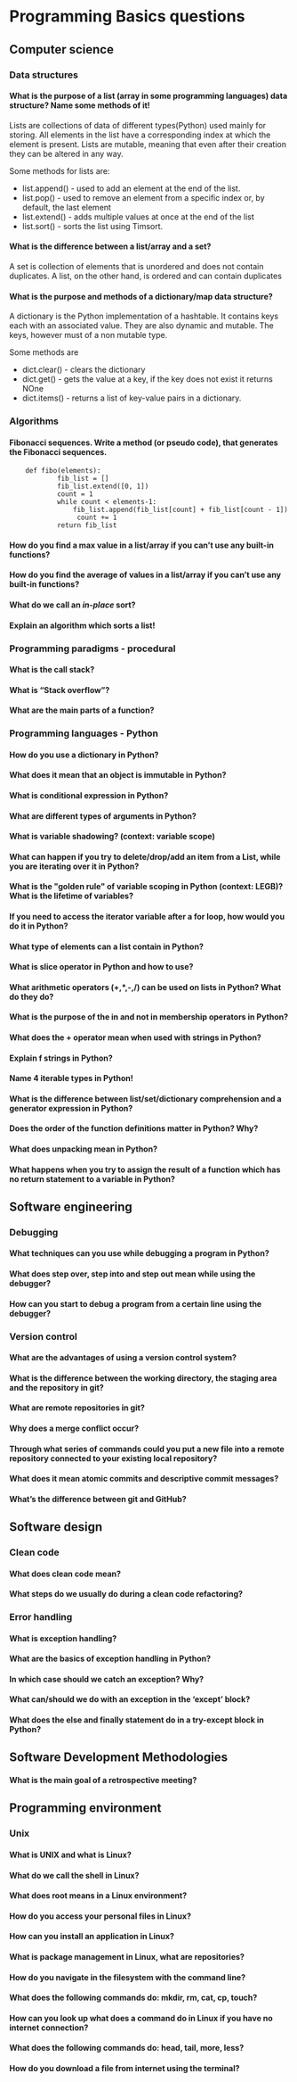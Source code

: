 # Programming Basics questions

## Computer science

### Data structures

#### What is the purpose of a list (array in some programming languages) data structure? Name some methods of it!
<p>
 Lists are collections of data of different types(Python) used mainly for storing. All elements in the list have a corresponding
index at which the element is present. Lists are mutable, meaning that even after their creation they can be altered in any way.
</p>

<p>
 Some methods for lists are:
<ul>
<li>
list.append() - used to add an element at the end of the list.
</li>
<li>
list.pop() - used to remove an element from a specific index or, by default, the last element
</li>
<li>
list.extend() - adds multiple values at once at the end of the list
</li>
<li>
list.sort() - sorts the list using Timsort.
</li>
</ul>	
</p>

#### What is the difference between a list/array and a set?
<p>
A set is collection of elements that is unordered and does not contain duplicates. A list, on the other hand, is ordered and can
contain duplicates 
</p>

#### What is the purpose and methods of a dictionary/map data structure?
<p>
A dictionary is the Python implementation of a hashtable. It contains keys each with an associated value. They are also dynamic and
mutable. The keys, however must of a non mutable type.
</p>
<p>
Some methods are
<ul>
<li>
dict.clear() - clears the dictionary
</li>
<li>
dict.get() - gets the value at a key, if the key does not exist it returns NOne
</li>
<li>
dict.items() - returns a list of key-value pairs in a dictionary.
</li>
</ul>
</p>

### Algorithms

#### Fibonacci sequences. Write a method (or pseudo code), that generates the Fibonacci sequences.
<p>

		def fibo(elements):
    			fib_list = []
    			fib_list.extend([0, 1])
    			count = 1
    			while count < elements-1:
        			fib_list.append(fib_list[count] + fib_list[count - 1])
       				 count += 1
    			return fib_list

</p>

#### How do you find a max value in a list/array if you can’t use any built-in functions?
#### How do you find the average of values in a list/array if you can’t use any built-in functions?
#### What do we call an *in-place* sort?
#### Explain an algorithm which sorts a list!

### Programming paradigms - procedural

#### What is the call stack?
#### What is “Stack overflow”?
#### What are the main parts of a function?

### Programming languages - Python  
#### How do you use a dictionary in Python?
#### What does it mean that an object is immutable in Python?
#### What is conditional expression in Python?
#### What are different types of arguments in Python?
#### What is variable shadowing? (context: variable scope)
#### What can happen if you try to delete/drop/add an item from a List, while you are iterating over it in Python?
#### What is the "golden rule" of variable scoping in Python (context: LEGB)? What is the lifetime of variables?
#### If you need to access the iterator variable after a for loop, how would you do it in Python?
#### What type of elements can a list contain in Python?
#### What is slice operator in Python and how to use?
#### What arithmetic operators (+,*,-,/) can be used on lists in Python? What do they do?
#### What is the purpose of the in and not in membership operators in Python?
#### What does the + operator mean when used with strings in Python?
#### Explain f strings in Python?
#### Name 4 iterable types in Python!
#### What is the difference between list/set/dictionary comprehension and a generator expression in Python?
#### Does the order of the function definitions matter in Python? Why?
#### What does unpacking mean in Python?
#### What happens when you try to assign the result of a function which has no return statement to a variable in Python?

## Software engineering

### Debugging

#### What techniques can you use while debugging a program in Python?
#### What does step over, step into and step out mean while using the debugger?
#### How can you start to debug a program from a certain line using the debugger?

### Version control

#### What are the advantages of using a version control system?
#### What is the difference between the working directory, the staging area and the repository in git?
#### What are remote repositories in git?
#### Why does a merge conflict occur?
#### Through what series of commands could you put a new file into a remote repository connected to your existing local repository?
#### What does it mean atomic commits and descriptive commit messages?
#### What’s the difference between git and GitHub?

## Software design

### Clean code

#### What does clean code mean?
#### What steps do we usually do during a clean code refactoring?

### Error handling

#### What is exception handling?
#### What are the basics of exception handling in Python?
#### In which case should we catch an exception? Why?
#### What can/should we do with an exception in the ‘except’ block?
#### What does the else and finally statement do in a try-except block in Python?

## Software Development Methodologies

#### What is the main goal of a retrospective meeting?

## Programming environment

### Unix

#### What is UNIX and what is Linux?
#### What do we call the shell in Linux?
#### What does root means in a Linux environment?
#### How do you access your personal files in Linux?
#### How can you install an application in Linux?
#### What is package management in Linux, what are repositories?
#### How do you navigate in the filesystem with the command line?
#### What does the following commands do: mkdir, rm, cat, cp, touch?
#### How can you look up what does a command do in Linux if you have no internet connection?
#### What does the following commands do: head, tail, more, less?
#### How do you download a file from internet using the terminal?
